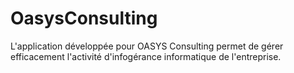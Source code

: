 # OasysConsulting
L'application développée pour OASYS Consulting permet de gérer efficacement l'activité d'infogérance informatique de l'entreprise.
